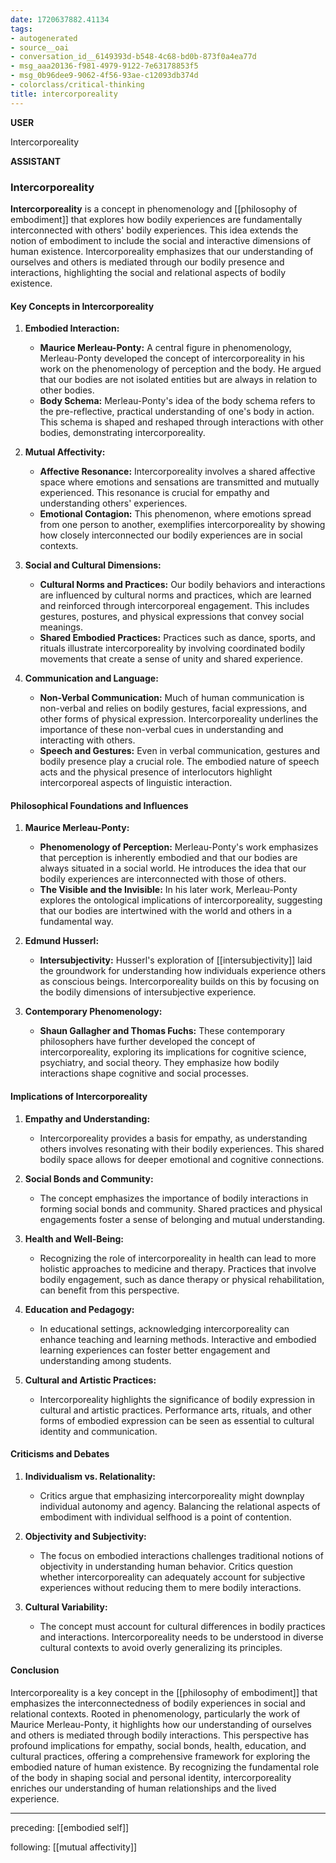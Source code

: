 ```yaml
---
date: 1720637882.41134
tags:
- autogenerated
- source__oai
- conversation_id__6149393d-b548-4c68-bd0b-873f0a4ea77d
- msg_aaa20136-f981-4979-9122-7e63178853f5
- msg_0b96dee9-9062-4f56-93ae-c12093db374d
- colorclass/critical-thinking
title: intercorporeality
---
```


**USER**

Intercorporeality


**ASSISTANT**

### Intercorporeality

**Intercorporeality** is a concept in phenomenology and [[philosophy of embodiment]] that explores how bodily experiences are fundamentally interconnected with others' bodily experiences. This idea extends the notion of embodiment to include the social and interactive dimensions of human existence. Intercorporeality emphasizes that our understanding of ourselves and others is mediated through our bodily presence and interactions, highlighting the social and relational aspects of bodily existence.

#### Key Concepts in Intercorporeality

1. **Embodied Interaction:**
   - **Maurice Merleau-Ponty:** A central figure in phenomenology, Merleau-Ponty developed the concept of intercorporeality in his work on the phenomenology of perception and the body. He argued that our bodies are not isolated entities but are always in relation to other bodies.
   - **Body Schema:** Merleau-Ponty's idea of the body schema refers to the pre-reflective, practical understanding of one's body in action. This schema is shaped and reshaped through interactions with other bodies, demonstrating intercorporeality.

2. **Mutual Affectivity:**
   - **Affective Resonance:** Intercorporeality involves a shared affective space where emotions and sensations are transmitted and mutually experienced. This resonance is crucial for empathy and understanding others' experiences.
   - **Emotional Contagion:** This phenomenon, where emotions spread from one person to another, exemplifies intercorporeality by showing how closely interconnected our bodily experiences are in social contexts.

3. **Social and Cultural Dimensions:**
   - **Cultural Norms and Practices:** Our bodily behaviors and interactions are influenced by cultural norms and practices, which are learned and reinforced through intercorporeal engagement. This includes gestures, postures, and physical expressions that convey social meanings.
   - **Shared Embodied Practices:** Practices such as dance, sports, and rituals illustrate intercorporeality by involving coordinated bodily movements that create a sense of unity and shared experience.

4. **Communication and Language:**
   - **Non-Verbal Communication:** Much of human communication is non-verbal and relies on bodily gestures, facial expressions, and other forms of physical expression. Intercorporeality underlines the importance of these non-verbal cues in understanding and interacting with others.
   - **Speech and Gestures:** Even in verbal communication, gestures and bodily presence play a crucial role. The embodied nature of speech acts and the physical presence of interlocutors highlight intercorporeal aspects of linguistic interaction.

#### Philosophical Foundations and Influences

1. **Maurice Merleau-Ponty:**
   - **Phenomenology of Perception:** Merleau-Ponty's work emphasizes that perception is inherently embodied and that our bodies are always situated in a social world. He introduces the idea that our bodily experiences are interconnected with those of others.
   - **The Visible and the Invisible:** In his later work, Merleau-Ponty explores the ontological implications of intercorporeality, suggesting that our bodies are intertwined with the world and others in a fundamental way.

2. **Edmund Husserl:**
   - **Intersubjectivity:** Husserl's exploration of [[intersubjectivity]] laid the groundwork for understanding how individuals experience others as conscious beings. Intercorporeality builds on this by focusing on the bodily dimensions of intersubjective experience.

3. **Contemporary Phenomenology:**
   - **Shaun Gallagher and Thomas Fuchs:** These contemporary philosophers have further developed the concept of intercorporeality, exploring its implications for cognitive science, psychiatry, and social theory. They emphasize how bodily interactions shape cognitive and social processes.

#### Implications of Intercorporeality

1. **Empathy and Understanding:**
   - Intercorporeality provides a basis for empathy, as understanding others involves resonating with their bodily experiences. This shared bodily space allows for deeper emotional and cognitive connections.

2. **Social Bonds and Community:**
   - The concept emphasizes the importance of bodily interactions in forming social bonds and community. Shared practices and physical engagements foster a sense of belonging and mutual understanding.

3. **Health and Well-Being:**
   - Recognizing the role of intercorporeality in health can lead to more holistic approaches to medicine and therapy. Practices that involve bodily engagement, such as dance therapy or physical rehabilitation, can benefit from this perspective.

4. **Education and Pedagogy:**
   - In educational settings, acknowledging intercorporeality can enhance teaching and learning methods. Interactive and embodied learning experiences can foster better engagement and understanding among students.

5. **Cultural and Artistic Practices:**
   - Intercorporeality highlights the significance of bodily expression in cultural and artistic practices. Performance arts, rituals, and other forms of embodied expression can be seen as essential to cultural identity and communication.

#### Criticisms and Debates

1. **Individualism vs. Relationality:**
   - Critics argue that emphasizing intercorporeality might downplay individual autonomy and agency. Balancing the relational aspects of embodiment with individual selfhood is a point of contention.

2. **Objectivity and Subjectivity:**
   - The focus on embodied interactions challenges traditional notions of objectivity in understanding human behavior. Critics question whether intercorporeality can adequately account for subjective experiences without reducing them to mere bodily interactions.

3. **Cultural Variability:**
   - The concept must account for cultural differences in bodily practices and interactions. Intercorporeality needs to be understood in diverse cultural contexts to avoid overly generalizing its principles.

#### Conclusion

Intercorporeality is a key concept in the [[philosophy of embodiment]] that emphasizes the interconnectedness of bodily experiences in social and relational contexts. Rooted in phenomenology, particularly the work of Maurice Merleau-Ponty, it highlights how our understanding of ourselves and others is mediated through bodily interactions. This perspective has profound implications for empathy, social bonds, health, education, and cultural practices, offering a comprehensive framework for exploring the embodied nature of human existence. By recognizing the fundamental role of the body in shaping social and personal identity, intercorporeality enriches our understanding of human relationships and the lived experience.


---

preceding: [[embodied self]]  


following: [[mutual affectivity]]